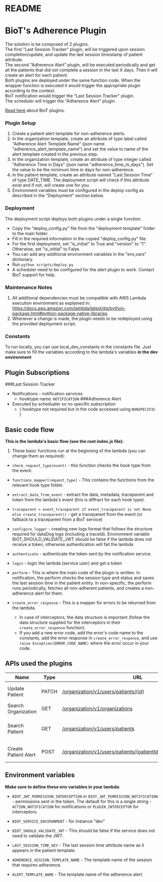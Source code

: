 # README

# BioT's Adherence Plugin

The solution is be composed of 2 plugins.  
The first "Last Session Tracker" plugin, will be triggered upon session completion/update, and update the last session timestamp of patient attribute.  
The second "Adherence Alert" plugin, will be executed periodically and get all the patients that did not complete a session in the last X days. Then it will create an alert for each patient.  
Both plugins are deployed under the same function code. When the wrapper function is executed it would trigger the appropriate plugin according to the context.  
BioT notification would trigger the "Last Session Tracker" plugin.  
The scheduler will trigger the "Adherence Alert" plugin.

[Read here](https://docs.biot-med.com/docs/biot-plugins) about BioT plugins.

### Plugin Setup
1. Create a patient alert template for non-adherence alerts.
2. In the organization template, create an attribute of type label called "Adherence Alert Template Name" (json name "adherence_alert_template_name") and set the value to name of the alert template created in the previous step.
3. In the organization template, create an attribute of type integer called "Adherence Time in Days" (json name "adherence_time_in_days"). Set the value to be the minimum time in days for non-adherence.
4. In the patient template, create an attribute named "Last Session Time" of type DATE_TIME. The deployment script will check if this attribute exist and if not, will create one for you.
5. Environment variables must be configured in the deploy config as described in the "Deployment" section below.

### Deployment
The deployment script deploys both plugins under a single function.  
- Copy the "deploy_config.py" file from the "deployment template" folder to the main folder.
- Fill in the required information in the copied "deploy_config.py" file.
- For the first deployment, set "is_initial" to True and "version" to "1". Otherwise, set "is_initial" to False.
- You can add any additional environment variables in the "env_vars" dictionary.
- Run `python scripts/deploy.py`
- A scheduler need to be configured for the alert plugin to work. Contact BioT support for help.

### Maintenance Notes
1. All additional dependencies must be compatible with AWS Lambda execution environment as explained in: https://docs.aws.amazon.com/lambda/latest/dg/python-package.html#python-package-native-libraries.
2. Whenever a change is made, the plugin needs to be redeployed using the provided deployment script.

### Constants
To run locally, you can use local_dev_constants in the constants file.
Just make sure to fill the variables according to the lambda's variables **in the dev environment**

## Plugin Subscriptions 
###Last Session Tracker
- Notifications - notification services
  - hooktype name: `NOTIFICATION`
###Adherence Alert
- Executed by schedualer so no specific subscription 
  - ( hooktype not required but in the code accessed using `NONSPECIFIC` )

## Basic code flow

**This is the lambda's basic flow (see the root index.js file):**

1. These basic functions run at the beginning of the lambda (you can change them as required):

- `check_request_type(event)` - this function checks the hook type from the event. 

- `functions_mapper[request_type]` - This contains the functions from the relevant hook type folder. 

- `extract_data_from_event` - extract the data, metadata, traceparent and token from the lambda's event (this is diffract for each hook type).

- `traceparent = event_traceparent if event_traceparent is not None else create_traceparent()` - get a traceparent from the event (or fallback to a traceparent from a BioT service)

- `configure_logger` - creating new logs format that follows the structure required for dataDog logs (including a traceId). Environment variable BIOT_SHOULD_VALIDATE_JWT should be false if the lambda does not receive a token, otherwise authentication will fail the lambda

- `authenticate` - authenticate the token sent by the notification service.

- `login` - login the lambda (service user) and get a token

- `perform` - This is where the main code of the plugin is written. In notification, the perform checks the session type and status and saves the last session time in the patient entity. In non-specific, the perform runs periodically, fetches all non-adherent patients, and creates a non-adherence alert for them. 

- `create_error_response` - This is a mapper for errors to be returned from the lambda.
  - In case of interceptors, the data structure is important (follow the data structure supplied for the interceptors in their `create_error_response` function).
  - If you add a new error code, add the error's code name to the constants, add the error response in `create_error_response`, and use `raise Exception(ERROR_CODE_NAME)` where the error occur in your code.

## APIs used the plugins
| Name                 | Type  | URL                                                                                                                                  | Description                       |
|----------------------|-------|--------------------------------------------------------------------------------------------------------------------------------------|-----------------------------------|
| Update Patient       | PATCH | [/organization/v1/users/patients/{id}](https://docs.biot-med.com/reference/updatepatient)                                            | Update the last session timestamp |
| Search Organization  | GET   | [/organization/v1/organizations](https://docs.biot-med.com/reference/searchorganizations)                                            | Get all organizations             |
| Search Patient       | GET   | [/organization/v1/users/patients](https://docs.biot-med.com/reference/searchpatients)                                                | Search for non-adherent patients  |
| Create Patient Alert | POST  | [/organization/v1/users/patients/{patientId}/alerts/{templateName}](https://docs.biot-med.com/reference/createalertbytemplatename-1) | Generate an alert for a patient   |


## Environment variables
**Make sure to define these env variables in your lambda**:

- `BIOT_JWT_PERMISSION_INTERCEPTION` or `BIOT_JWT_PERMISSION_NOTIFICATION` - permissions sent in the token.
  The default for this is a single string - `ACTION_NOTIFICATION` for notifications or `PLUGIN_INTERCEPTOR` for interceptors.

- `BIOT_SERVICE_ENVIRONMENT` - for instance "dev"

- `BIOT_SHOULD_VALIDATE_JWT` - This should be false if the service does not need to validate the JWT.

- `LAST_SESSION_TIME_KEY` - The last session time attribute name as it appears in the patient template.

- `ADHERENCE_SESSION_TEMPLATE_NAME` - The template name of the session that requires adherence.

- `ALERT_TEMPLATE_NAME` - The template name of the adherence alert.